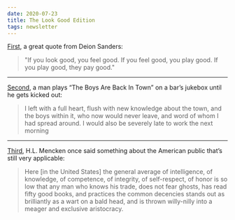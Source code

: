 ```yaml
---
date: 2020-07-23
title: The Look Good Edition
tags: newsletter
---
```


[First](https://www.gq.com/story/your-morning-shot-deion-sanders), a great quote from Deion Sanders:

> "If you look good, you feel good. If you feel good, you play good. If you play good, they pay good."

***
[Second](https://www.vice.com/en_ca/article/dpwa7w/i-played-the-boys-are-back-in-town-on-a-bar-jukebox-until-i-got-kicked-out-832), a man plays “The Boys Are Back In Town” on a bar’s jukebox until he gets kicked out:

> I left with a full heart, flush with new knowledge about the town, and the boys within it, who now would never leave, and word of whom I had spread around. I would also be severely late to work the next morning

***
[Third](https://www.baltimoresun.com/bs-mtblog-2008-01-a_threadbare_aristocracy-story.html), H.L. Mencken once said something about the American public that’s still very applicable:

> Here [in the United States] the general average of intelligence, of knowledge, of competence, of integrity, of self-respect, of honor is so low that any man who knows his trade, does not fear ghosts, has read fifty good books, and practices the common decencies stands out as brilliantly as a wart on a bald head, and is thrown willy-nilly into a meager and exclusive aristocracy.